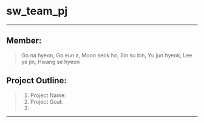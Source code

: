 # sw_team_pj
----------------------------------------------------------------------------------------
## Member: 
> Go na hyeon, Go eun a, Moon seok ho, Sin su bin, Yu jun hyeok, Lee ye jin, Hwang se hyeon

## Project Outline:
> 1. Project Name:
> 2. Project Goal:
> 3. 

----------------------------------------------------------------------------------------
